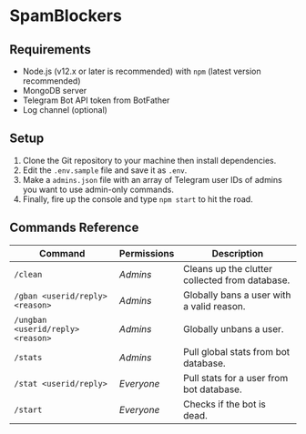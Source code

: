 # SpamBlockers

## Requirements
* Node.js (v12.x or later is recommended) with `npm` (latest version recommended)
* MongoDB server
* Telegram Bot API token from BotFather
* Log channel (optional)

## Setup
1. Clone the Git repository to your machine then install dependencies.
2. Edit the `.env.sample` file and save it as `.env`.
3. Make a `admins.json` file with an array of Telegram user IDs of admins you want to use admin-only commands.
4. Finally, fire up the console and type `npm start` to hit the road.

## Commands Reference
| Command | Permissions | Description |
| ----- | ----- | ----- |
| `/clean` | _Admins_ | Cleans up the clutter collected from database. |
| `/gban <userid/reply> <reason>`  | _Admins_ | Globally bans a user with a valid reason. |
| `/ungban <userid/reply> <reason>`| _Admins_ | Globally unbans a user. |
| `/stats` | _Admins_ | Pull global stats from bot database. |
| `/stat <userid/reply>` | _Everyone_ | Pull stats for a user from bot database. |
| `/start` | _Everyone_ | Checks if the bot is dead. |
